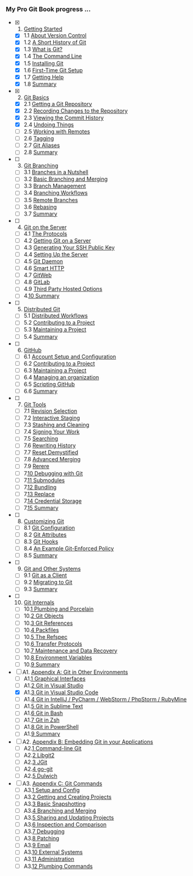 ### My Pro Git Book progress ...

- [x] 1. [Getting Started](https://git-scm.com/book/en/v2/Getting-Started-About-Version-Control)
  - [x] 1.1 [About Version Control](https://git-scm.com/book/en/v2/Getting-Started-About-Version-Control)
  - [x] 1.2 [A Short History of Git](https://git-scm.com/book/en/v2/Getting-Started-A-Short-History-of-Git)
  - [x] 1.3 [What is Git?](https://git-scm.com/book/en/v2/Getting-Started-What-is-Git%3F)
  - [x] 1.4 [The Command Line](https://git-scm.com/book/en/v2/Getting-Started-The-Command-Line)
  - [x] 1.5 [Installing Git](https://git-scm.com/book/en/v2/Getting-Started-Installing-Git)
  - [x] 1.6 [First-Time Git Setup](https://git-scm.com/book/en/v2/Getting-Started-First-Time-Git-Setup)
  - [x] 1.7 [Getting Help](https://git-scm.com/book/en/v2/Getting-Started-Getting-Help)
  - [x] 1.8 [Summary](https://git-scm.com/book/en/v2/Getting-Started-Summary)
- [x] 2. [Git Basics](https://git-scm.com/book/en/v2/Git-Basics-Getting-a-Git-Repository)
  - [x] 2.1 [Getting a Git Repository](https://git-scm.com/book/en/v2/Git-Basics-Getting-a-Git-Repository)
  - [x] 2.2 [Recording Changes to the Repository](https://git-scm.com/book/en/v2/Git-Basics-Recording-Changes-to-the-Repository)
  - [x] 2.3 [Viewing the Commit History](https://git-scm.com/book/en/v2/Git-Basics-Viewing-the-Commit-History)
  - [x] 2.4 [Undoing Things](https://git-scm.com/book/en/v2/Git-Basics-Undoing-Things)
  - [ ] 2.5 [Working with Remotes](https://git-scm.com/book/en/v2/Git-Basics-Working-with-Remotes)
  - [ ] 2.6 [Tagging](https://git-scm.com/book/en/v2/Git-Basics-Tagging)
  - [ ] 2.7 [Git Aliases](https://git-scm.com/book/en/v2/Git-Basics-Git-Aliases)
  - [ ] 2.8 [Summary](https://git-scm.com/book/en/v2/Git-Basics-Summary)
- [ ] 3. [Git Branching](https://git-scm.com/book/en/v2/Git-Branching-Branches-in-a-Nutshell)
  - [ ] 3.1 [Branches in a Nutshell](https://git-scm.com/book/en/v2/Git-Branching-Branches-in-a-Nutshell)
  - [ ] 3.2 [Basic Branching and Merging](https://git-scm.com/book/en/v2/Git-Branching-Basic-Branching-and-Merging)
  - [ ] 3.3 [Branch Management](https://git-scm.com/book/en/v2/Git-Branching-Branch-Management)
  - [ ] 3.4 [Branching Workflows](https://git-scm.com/book/en/v2/Git-Branching-Branching-Workflows)
  - [ ] 3.5 [Remote Branches](https://git-scm.com/book/en/v2/Git-Branching-Remote-Branches)
  - [ ] 3.6 [Rebasing](https://git-scm.com/book/en/v2/Git-Branching-Rebasing)
  - [ ] 3.7 [Summary](https://git-scm.com/book/en/v2/Git-Branching-Summary)
- [ ] 4. [Git on the Server](https://git-scm.com/book/en/v2/Git-on-the-Server-The-Protocols)
  - [ ] 4.1 [The Protocols](https://git-scm.com/book/en/v2/Git-on-the-Server-The-Protocols)
  - [ ] 4.2 [Getting Git on a Server](https://git-scm.com/book/en/v2/Git-on-the-Server-Getting-Git-on-a-Server)
  - [ ] 4.3 [Generating Your SSH Public Key](https://git-scm.com/book/en/v2/Git-on-the-Server-Generating-Your-SSH-Public-Key)
  - [ ] 4.4 [Setting Up the Server](https://git-scm.com/book/en/v2/Git-on-the-Server-Setting-Up-the-Server)
  - [ ] 4.5 [Git Daemon](https://git-scm.com/book/en/v2/Git-on-the-Server-Git-Daemon)
  - [ ] 4.6 [Smart HTTP](https://git-scm.com/book/en/v2/Git-on-the-Server-Smart-HTTP)
  - [ ] 4.7 [GitWeb](https://git-scm.com/book/en/v2/Git-on-the-Server-GitWeb)
  - [ ] 4.8 [GitLab](https://git-scm.com/book/en/v2/Git-on-the-Server-GitLab)
  - [ ] 4.9 [Third Party Hosted Options](https://git-scm.com/book/en/v2/Git-on-the-Server-Third-Party-Hosted-Options)
  - [ ] 4.[10 Summary](https://git-scm.com/book/en/v2/Git-on-the-Server-Summary)
- [ ] 5. [Distributed Git](https://git-scm.com/book/en/v2/Distributed-Git-Distributed-Workflows)
  - [ ] 5.1 [Distributed Workflows](https://git-scm.com/book/en/v2/Distributed-Git-Distributed-Workflows)
  - [ ] 5.2 [Contributing to a Project](https://git-scm.com/book/en/v2/Distributed-Git-Contributing-to-a-Project)
  - [ ] 5.3 [Maintaining a Project](https://git-scm.com/book/en/v2/Distributed-Git-Maintaining-a-Project)
  - [ ] 5.4 [Summary](https://git-scm.com/book/en/v2/Distributed-Git-Summary)
- [ ] 6. [GitHub](https://git-scm.com/book/en/v2/GitHub-Account-Setup-and-Configuration)
  - [ ] 6.1 [Account Setup and Configuration](https://git-scm.com/book/en/v2/GitHub-Account-Setup-and-Configuration)
  - [ ] 6.2 [Contributing to a Project](https://git-scm.com/book/en/v2/GitHub-Contributing-to-a-Project)
  - [ ] 6.3 [Maintaining a Project](https://git-scm.com/book/en/v2/GitHub-Maintaining-a-Project)
  - [ ] 6.4 [Managing an organization](https://git-scm.com/book/en/v2/GitHub-Managing-an-organization)
  - [ ] 6.5 [Scripting GitHub](https://git-scm.com/book/en/v2/GitHub-Scripting-GitHub)
  - [ ] 6.6 [Summary](https://git-scm.com/book/en/v2/GitHub-Summary)
- [ ] 7. [Git Tools](https://git-scm.com/book/en/v2/Git-Tools-Revision-Selection)
  - [ ] 7.1 [Revision Selection](https://git-scm.com/book/en/v2/Git-Tools-Revision-Selection)
  - [ ] 7.2 [Interactive Staging](https://git-scm.com/book/en/v2/Git-Tools-Interactive-Staging)
  - [ ] 7.3 [Stashing and Cleaning](https://git-scm.com/book/en/v2/Git-Tools-Stashing-and-Cleaning)
  - [ ] 7.4 [Signing Your Work](https://git-scm.com/book/en/v2/Git-Tools-Signing-Your-Work)
  - [ ] 7.5 [Searching](https://git-scm.com/book/en/v2/Git-Tools-Searching)
  - [ ] 7.6 [Rewriting History](https://git-scm.com/book/en/v2/Git-Tools-Rewriting-History)
  - [ ] 7.7 [Reset Demystified](https://git-scm.com/book/en/v2/Git-Tools-Reset-Demystified)
  - [ ] 7.8 [Advanced Merging](https://git-scm.com/book/en/v2/Git-Tools-Advanced-Merging)
  - [ ] 7.9 [Rerere](https://git-scm.com/book/en/v2/Git-Tools-Rerere)
  - [ ] 7.[10 Debugging with Git](https://git-scm.com/book/en/v2/Git-Tools-Debugging-with-Git)
  - [ ] 7.[11 Submodules](https://git-scm.com/book/en/v2/Git-Tools-Submodules)
  - [ ] 7.[12 Bundling](https://git-scm.com/book/en/v2/Git-Tools-Bundling)
  - [ ] 7.[13 Replace](https://git-scm.com/book/en/v2/Git-Tools-Replace)
  - [ ] 7.[14 Credential Storage](https://git-scm.com/book/en/v2/Git-Tools-Credential-Storage)
  - [ ] 7.[15 Summary](https://git-scm.com/book/en/v2/Git-Tools-Summary)
- [ ] 8. [Customizing Git](https://git-scm.com/book/en/v2/Customizing-Git-Git-Configuration)
  - [ ] 8.1 [Git Configuration](https://git-scm.com/book/en/v2/Customizing-Git-Git-Configuration)
  - [ ] 8.2 [Git Attributes](https://git-scm.com/book/en/v2/Customizing-Git-Git-Attributes)
  - [ ] 8.3 [Git Hooks](https://git-scm.com/book/en/v2/Customizing-Git-Git-Hooks)
  - [ ] 8.4 [An Example Git-Enforced Policy](https://git-scm.com/book/en/v2/Customizing-Git-An-Example-Git-Enforced-Policy)
  - [ ] 8.5 [Summary](https://git-scm.com/book/en/v2/Customizing-Git-Summary)
- [ ] 9. [Git and Other Systems](https://git-scm.com/book/en/v2/Git-and-Other-Systems-Git-as-a-Client)
  - [ ] 9.1 [Git as a Client](https://git-scm.com/book/en/v2/Git-and-Other-Systems-Git-as-a-Client)
  - [ ] 9.2 [Migrating to Git](https://git-scm.com/book/en/v2/Git-and-Other-Systems-Migrating-to-Git)
  - [ ] 9.3 [Summary](https://git-scm.com/book/en/v2/Git-and-Other-Systems-Summary)
- [ ] 10. [Git Internals](https://git-scm.com/book/en/v2/Git-Internals-Plumbing-and-Porcelain)
  - [ ] 10.[1 Plumbing and Porcelain](https://git-scm.com/book/en/v2/Git-Internals-Plumbing-and-Porcelain)
  - [ ] 10.[2 Git Objects](https://git-scm.com/book/en/v2/Git-Internals-Git-Objects)
  - [ ] 10.[3 Git References](https://git-scm.com/book/en/v2/Git-Internals-Git-References)
  - [ ] 10.[4 Packfiles](https://git-scm.com/book/en/v2/Git-Internals-Packfiles)
  - [ ] 10.[5 The Refspec](https://git-scm.com/book/en/v2/Git-Internals-The-Refspec)
  - [ ] 10.[6 Transfer Protocols](https://git-scm.com/book/en/v2/Git-Internals-Transfer-Protocols)
  - [ ] 10.[7 Maintenance and Data Recovery](https://git-scm.com/book/en/v2/Git-Internals-Maintenance-and-Data-Recovery)
  - [ ] 10.[8 Environment Variables](https://git-scm.com/book/en/v2/Git-Internals-Environment-Variables)
  - [ ] 10.[9 Summary](https://git-scm.com/book/en/v2/Git-Internals-Summary)
- [ ] A1. [Appendix A: Git in Other Environments](https://git-scm.com/book/en/v2/Appendix-A%3A-Git-in-Other-Environments-Graphical-Interfaces)
  - [ ] A1.[1 Graphical Interfaces](https://git-scm.com/book/en/v2/Appendix-A%3A-Git-in-Other-Environments-Graphical-Interfaces)
  - [ ] A1.[2 Git in Visual Studio](https://git-scm.com/book/en/v2/Appendix-A%3A-Git-in-Other-Environments-Git-in-Visual-Studio)
  - [x] A1.[3 Git in Visual Studio Code](https://git-scm.com/book/en/v2/Appendix-A%3A-Git-in-Other-Environments-Git-in-Visual-Studio-Code)
  - [ ] A1.[4 Git in IntelliJ / PyCharm / WebStorm / PhpStorm / RubyMine](https://git-scm.com/book/en/v2/Appendix-A%3A-Git-in-Other-Environments-Git-in-IntelliJ-%2F-PyCharm-%2F-WebStorm-%2F-PhpStorm-%2F-RubyMine)
  - [ ] A1.[5 Git in Sublime Text](https://git-scm.com/book/en/v2/Appendix-A%3A-Git-in-Other-Environments-Git-in-Sublime-Text)
  - [ ] A1.[6 Git in Bash](https://git-scm.com/book/en/v2/Appendix-A%3A-Git-in-Other-Environments-Git-in-Bash)
  - [ ] A1.[7 Git in Zsh](https://git-scm.com/book/en/v2/Appendix-A%3A-Git-in-Other-Environments-Git-in-Zsh)
  - [ ] A1.[8 Git in PowerShell](https://git-scm.com/book/en/v2/Appendix-A%3A-Git-in-Other-Environments-Git-in-PowerShell)
  - [ ] A1.[9 Summary](https://git-scm.com/book/en/v2/Appendix-A%3A-Git-in-Other-Environments-Summary)
- [ ] A2. [Appendix B: Embedding Git in your Applications](https://git-scm.com/book/en/v2/Appendix-B%3A-Embedding-Git-in-your-Applications-Command-line-Git)
  - [ ] A2.[1 Command-line Git](https://git-scm.com/book/en/v2/Appendix-B%3A-Embedding-Git-in-your-Applications-Command-line-Git)
  - [ ] A2.[2 Libgit2](https://git-scm.com/book/en/v2/Appendix-B%3A-Embedding-Git-in-your-Applications-Libgit2)
  - [ ] A2.[3 JGit](https://git-scm.com/book/en/v2/Appendix-B%3A-Embedding-Git-in-your-Applications-JGit)
  - [ ] A2.[4 go-git](https://git-scm.com/book/en/v2/Appendix-B%3A-Embedding-Git-in-your-Applications-go-git)
  - [ ] A2.[5 Dulwich](https://git-scm.com/book/en/v2/Appendix-B%3A-Embedding-Git-in-your-Applications-Dulwich)
- [ ] A3. [Appendix C: Git Commands](https://git-scm.com/book/en/v2/Appendix-C%3A-Git-Commands-Setup-and-Config)
  - [ ] A3.[1 Setup and Config](https://git-scm.com/book/en/v2/Appendix-C%3A-Git-Commands-Setup-and-Config)
  - [ ] A3.[2 Getting and Creating Projects](https://git-scm.com/book/en/v2/Appendix-C%3A-Git-Commands-Getting-and-Creating-Projects)
  - [ ] A3.[3 Basic Snapshotting](https://git-scm.com/book/en/v2/Appendix-C%3A-Git-Commands-Basic-Snapshotting)
  - [ ] A3.[4 Branching and Merging](https://git-scm.com/book/en/v2/Appendix-C%3A-Git-Commands-Branching-and-Merging)
  - [ ] A3.[5 Sharing and Updating Projects](https://git-scm.com/book/en/v2/Appendix-C%3A-Git-Commands-Sharing-and-Updating-Projects)
  - [ ] A3.[6 Inspection and Comparison](https://git-scm.com/book/en/v2/Appendix-C%3A-Git-Commands-Inspection-and-Comparison)
  - [ ] A3.[7 Debugging](https://git-scm.com/book/en/v2/Appendix-C%3A-Git-Commands-Debugging)
  - [ ] A3.[8 Patching](https://git-scm.com/book/en/v2/Appendix-C%3A-Git-Commands-Patching)
  - [ ] A3.[9 Email](https://git-scm.com/book/en/v2/Appendix-C%3A-Git-Commands-Email)
  - [ ] A3.[10 External Systems](https://git-scm.com/book/en/v2/Appendix-C%3A-Git-Commands-External-Systems)
  - [ ] A3.[11 Administration](https://git-scm.com/book/en/v2/Appendix-C%3A-Git-Commands-Administration)
  - [ ] A3.[12 Plumbing Commands](https://git-scm.com/book/en/v2/Appendix-C%3A-Git-Commands-Plumbing-Commands)
